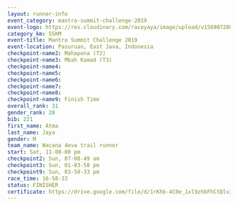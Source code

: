 ```yaml
---
layout: runner-info 
event_category: mantra-summit-challenge-2019 
event-logo: https://res.cloudinary.com/raceyaya/image/upload/v1569072809/logo/mantra-image_segrbx.jpg
category_km: 55KM 
event-title: Mantra Summit Challenge 2019 
event-location: Pasuruan, East Java, Indonesia 
checkpoint-name2: Mahapena (T2) 
checkpoint-name3: Mbah Kamad (T3) 
checkpoint-name4: 
checkpoint-name5: 
checkpoint-name6: 
checkpoint-name7: 
checkpoint-name8: 
checkpoint-name9: Finish Time
overall_rank: 31
gender_rank: 28
bib: 221
first_name: Atma
last_name: Jaya
gender: M
team_name: Wacana 4eva trail runner
start: Sat, 11-00-00 pm
checkpoint2: Sun, 07-08-49 am
checkpoint3: Sun, 01-03-58 pm
checkpoint9: Sun, 03-58-33 pm
race_time: 16-58-33
status: FINISHER
certificate: https://drive.google.com/file/d/1rKhb-4C0e_1xl9zhbFhCtDlv3J4i4GXm/view?usp=sharing
---
```

